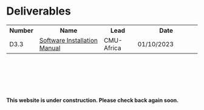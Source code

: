 # Deliverables

<table class="style-1" style="height: 174px;" width="425">
<tbody>
<tr>
<th>Number</th>
<th>Name</th>
<th>Lead</th>
<th style="min-width: 150px;">Date</th>
</tr>
<tr>
<td>D3.3</td>
<td><a href="https://cssr4africa.github.io/deliverables/CSSR4Africa_Deliverable_D3.3.pdf">Software Installation Manual</a></td>
<td>CMU-Africa</td>
<td>01/10/2023</td>
</tr>
</tbody>
</table>

<strong> This website is under construction. Please check back again soon.</strong>